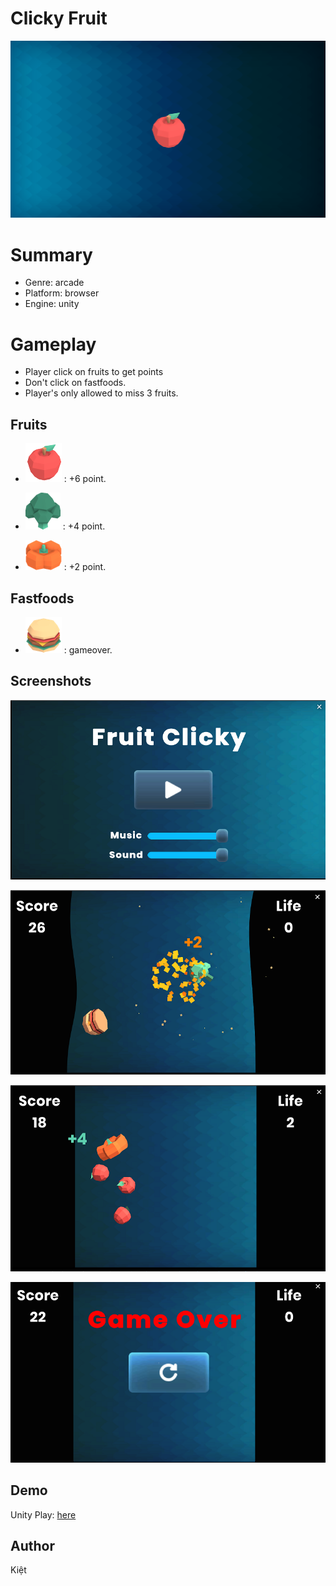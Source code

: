 # Clicky Fruit

![Start up screenshot](ScreenShots/Thumbnail.png "Thumbnail")
# Summary

- Genre: arcade
- Platform: browser
- Engine: unity

# Gameplay
- Player click on fruits to get points
- Don't click on fastfoods. 
- Player's only allowed to miss 3 fruits.

## Fruits
- ![Start up screenshot](ScreenShots/apple.png "Apple") : +6 point.

- ![Start up screenshot](ScreenShots/broccoli.png "Broccoli") : +4 point.

- ![Start up screenshot](ScreenShots/pumpkin.png "Pumbkin") : +2 point.

## Fastfoods
- ![Start up screenshot](ScreenShots/burger.png "Burger") : gameover.

## Screenshots
![Start up screenshot](ScreenShots/Screenshot1.png "Menu")

![Start up screenshot](ScreenShots/Screenshot2.PNG "Gameplay1")

![Start up screenshot](ScreenShots/Screenshot3.PNG "Gameplay2")

![Start up screenshot](ScreenShots/Screenshot4.PNG "Gameover")

## Demo
Unity Play: [here](https://play.unity.com/mg/other/clicky-fruit)

## Author
Kiệt


